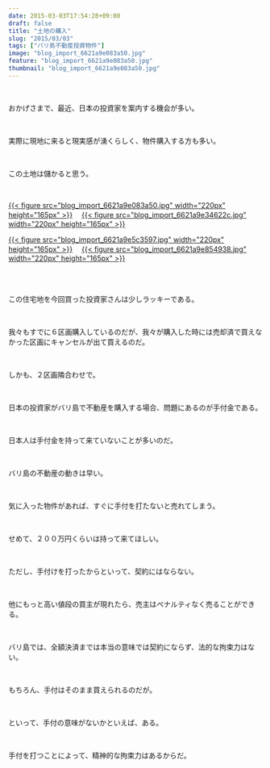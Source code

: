 ```yaml
---
date: 2015-03-03T17:54:28+09:00
draft: false
title: "土地の購入"
slug: "2015/03/03"
tags: ["バリ島不動産投資物件"]
image: "blog_import_6621a9e083a50.jpg"
feature: "blog_import_6621a9e083a50.jpg"
thumbnail: "blog_import_6621a9e083a50.jpg"
---
```

<br/><p>おかげさまで、最近、日本の投資家を案内する機会が多い。</p><br/><p>実際に現地に来ると現実感が湧くらしく、物件購入する方も多い。</p><br/><p>この土地は儲かると思う。</p><br/><p><a href="blog_import_6621a9e1be1a9.jpg">{{< figure src="blog_import_6621a9e083a50.jpg" width="220px" height="165px" >}}</a> 　<a href="blog_import_6621a9e480682.jpg">{{< figure src="blog_import_6621a9e34622c.jpg" width="220px" height="165px" >}}</a> </p><p><a href="blog_import_6621a9e70906d.jpg">{{< figure src="blog_import_6621a9e5c3597.jpg" width="220px" height="165px" >}}</a> 　<a href="blog_import_6621a9e99126d.jpg">{{< figure src="blog_import_6621a9e854938.jpg" width="220px" height="165px" >}}</a> <br/></p><br/><br/><p>この住宅地を今回買った投資家さんは少しラッキーである。</p><br/><p>我々もすでに６区画購入しているのだが、我々が購入した時には売却済で買えなかった区画にキャンセルが出て買えるのだ。</p><br/><p>しかも、２区画隣合わせで。</p><br/><p>日本の投資家がバリ島で不動産を購入する場合、問題にあるのが手付金である。</p><br/><p>日本人は手付金を持って来ていないことが多いのだ。</p><br/><p>バリ島の不動産の動きは早い。</p><br/><p>気に入った物件があれば、すぐに手付を打たないと売れてしまう。</p><br/><p>せめて、２００万円くらいは持って来てほしい。</p><br/><p>ただし、手付けを打ったからといって、契約にはならない。</p><br/><p>他にもっと高い値段の買主が現れたら、売主はペナルティなく売ることができる。</p><br/><p>バリ島では、全額決済までは本当の意味では契約にならず、法的な拘束力はない。</p><br/><p>もちろん、手付はそのまま買えられるのだが。</p><br/><p>といって、手付の意味がないかといえば、ある。</p><br/><p>手付を打つことによって、精神的な拘束力はあるからだ。</p><br/><br/><br/><br/>

